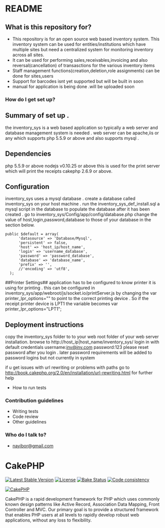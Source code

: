 # README #


## What is this repository for? ##

* This repository is for an  open source web based  inventory system.
  This inventory system can be used for entities/institutions which have multiple sites but 
  need a centralized system for monitoring inventory across all sites. 
* It can be used for performing sales,receivables,invoicing and also reversal(cancellation) of transasctions for the various inventory items
* Staff management functions(creation,deletion,role assignments) can be done for sites,users
* Support for barcodes isnt yet supported but will be built in soon
* manual for application is being done .will be uploaded soon
  

### How do I get set up? ###

## Summary of set up . ##
  the inventory_sys is a web based application so typically a web server and database management system is needed .
  web server can be apache,iis or any which supports php 5.5.9 or above and also supports mysql .

## Dependencies ##
  php 5.5.9 or above
  nodejs v0.10.25 or above
  this is used for the print server which will print the receipts
  cakephp 2.6.9 or above.  

## Configuration ##
  inventory_sys uses a mysql database .
  create a database called inventory_sys on your host machine .
  run the inventory_sys_def_install.sql a mysql script in the database  to populate the database after it has been created .
  go to inventory_sys/Config/app/config/database.php
  change the value of host,login,password,database to those of your database in the section below.
  
  ```
  public $default = array(
		'datasource' => 'Database/Mysql',
		'persistent' => false,
		'host' => 'host_ip/host_name',
		'login' => 'username_database',
		'password' => 'password_database',
		'database' => 'database_name',
		'prefix' => '',
		//'encoding' => 'utf8',
	);
  ```

##Printer Settings##
  application has to be configured to know printer it is using for printing .
  this can be configured in inventory_sys/app/webroot/js/socket.io/printServer.js
  by changing the var printer_lpr_options="" to point to the correct printing device .
  So if the receipt printer device is LPT1 the variable becomes
  var printer_lpr_options="LPT1";


## Deployment instructions ## 
   copy the inventory_sys folder to to your web root folder of your web server installation.
   browse to http://host_ip|host_name/inventory_sys/
   login in with default credentials 
   username:inv@inv.com
   password:123
   please reset password after you login . later password requirements will be added to  password logins but not currently in system 
    
  if u get issues with url rewriting or problems with paths go to 
  http://book.cakephp.org/2.0/en/installation/url-rewriting.html for further help
  


* How to run tests

### Contribution guidelines ###

* Writing tests
* Code review
* Other guidelines

### Who do I talk to? ###

* nayibor@gmail.com


# CakePHP

[![Latest Stable Version](https://poser.pugx.org/cakephp/cakephp/v/stable.svg)](https://packagist.org/packages/cakephp/cakephp)
[![License](https://poser.pugx.org/cakephp/cakephp/license.svg)](https://packagist.org/packages/cakephp/cakephp)
[![Bake Status](https://secure.travis-ci.org/cakephp/cakephp.png?branch=master)](http://travis-ci.org/cakephp/cakephp)
[![Code consistency](http://squizlabs.github.io/PHP_CodeSniffer/analysis/cakephp/cakephp/grade.svg)](http://squizlabs.github.io/PHP_CodeSniffer/analysis/cakephp/cakephp/)

[![CakePHP](http://cakephp.org/img/cake-logo.png)](http://www.cakephp.org)

CakePHP is a rapid development framework for PHP which uses commonly known design patterns like Active Record, Association Data Mapping, Front Controller and MVC.
Our primary goal is to provide a structured framework that enables PHP users at all levels to rapidly develop robust web applications, without any loss to flexibility.

